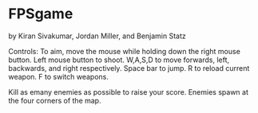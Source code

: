 # FPSgame
by Kiran Sivakumar, Jordan Miller, and Benjamin Statz

Controls:
To aim, move the mouse while holding down the right mouse button.
Left mouse button to shoot.
W,A,S,D to move forwards, left, backwards, and right respectively.
Space bar to jump.
R to reload current weapon.
F to switch weapons.

Kill as emany enemies as possible to raise your score. Enemies spawn at the
four corners of the map.
